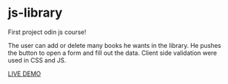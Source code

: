 # js-library

First project odin js course!

The user can add or delete many books he wants in the library. He pushes the button to open a form and fill out the data.
Client side validation were used in CSS and JS.

[LIVE DEMO](https://gutovp1.github.io/js-library/)
